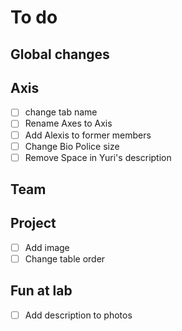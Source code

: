 # To do

## Global changes

## Axis
  - [ ] change tab name
  - [ ] Rename Axes to Axis
  - [ ] Add Alexis to former members
  - [ ] Change Bio Police size
  - [ ] Remove Space in Yuri's description

## Team

## Project
  - [ ] Add image
  - [ ] Change table order
  
## Fun at lab
  - [ ] Add description to photos

